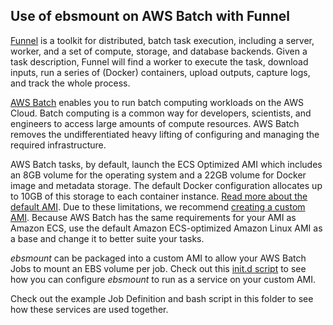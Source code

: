 ## Use of ebsmount on AWS Batch with Funnel

[Funnel](https://github.com/ohsu-comp-bio/funnel) is a toolkit for distributed, batch task execution, including a server, worker, and a set of compute, storage, and database backends. 
Given a task description, Funnel will find a worker to execute the task, download inputs, run a series of (Docker) containers, upload outputs, capture logs, and track the whole process.


[AWS Batch](https://aws.amazon.com/documentation/batch/) enables you to run batch computing workloads on the AWS Cloud. Batch computing is a common way for developers, scientists, 
and engineers to access large amounts of compute resources. AWS Batch removes the undifferentiated heavy lifting of configuring and managing the required infrastructure.


AWS Batch tasks, by default, launch the ECS Optimized AMI which includes an 8GB volume for the operating system and a 22GB volume for Docker image and metadata storage. 
The default Docker configuration allocates up to 10GB of this storage to each container instance. [Read more about the default AMI](http://docs.aws.amazon.com/AmazonECS/latest/developerguide/ecs-optimized_AMI.html). 
Due to these limitations, we recommend [creating a custom AMI](http://docs.aws.amazon.com/batch/latest/userguide/create-batch-ami.html). Because AWS Batch has the same requirements for your AMI as 
Amazon ECS, use the default Amazon ECS-optimized Amazon Linux AMI as a base and change it to better suite your tasks.


_ebsmount_ can be packaged into a custom AMI to allow your AWS Batch Jobs to mount an EBS volume per job. Check out this [init.d script](https://github.com/adamstruck/ebsmount/blob/master/resources/init.d/ebsmount) to see
how you can configure _ebsmount_ to run as a service on your custom AMI. 


Check out the example Job Definition and bash script in this folder to see how these services are used together. 
